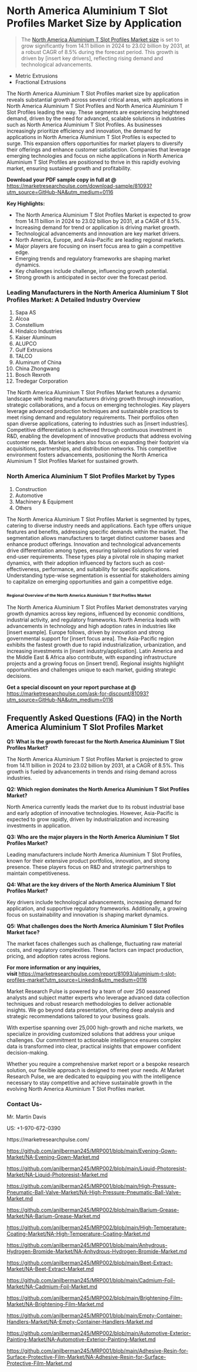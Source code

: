 <h1>North America Aluminium T Slot Profiles Market&nbsp;Size by Application</h1><blockquote><p>The <a href="https://marketresearchpulse.com/download-sample/81093?utm_source=GitHub-NA&amp;utm_medium=0116">North America Aluminium T Slot Profiles Market size</a> is set to grow significantly from 14.11 billion in 2024 to 23.02 billion by 2031, at a robust CAGR of 8.5% during the forecast period. This growth is driven by [insert key drivers], reflecting rising demand and technological advancements.</p></blockquote><ul><li>Metric Extrusions<li> Fractional Extrusions</li></ul><p>The North America Aluminium T Slot Profiles market size by application reveals substantial growth across several critical areas, with applications in North America Aluminium T Slot Profiles and North America Aluminium T Slot Profiles leading the way. These segments are experiencing heightened demand, driven by the need for advanced, scalable solutions in industries such as North America Aluminium T Slot Profiles. As businesses increasingly prioritize efficiency and innovation, the demand for applications in North America Aluminium T Slot Profiles is expected to surge. This expansion offers opportunities for market players to diversify their offerings and enhance customer satisfaction. Companies that leverage emerging technologies and focus on niche applications in North America Aluminium T Slot Profiles are positioned to thrive in this rapidly evolving market, ensuring sustained growth and profitability.</p><p><strong>Download your PDF sample copy in full at @ </strong><a href="https://marketresearchpulse.com/download-sample/81093?utm_source=GitHub-NA&amp;utm_medium=0116">https://marketresearchpulse.com/download-sample/81093?utm_source=GitHub-NA&amp;utm_medium=0116</a></p><p><strong>Key Highlights: </strong></p><ul><li>The North America Aluminium T Slot Profiles Market is expected to grow from 14.11 billion in 2024 to 23.02 billion by 2031, at a CAGR of 8.5%.</li><li>Increasing demand for trend or application is driving market growth.</li><li>Technological advancements and innovation are key market drivers.</li><li>North America, Europe, and Asia-Pacific are leading regional markets.</li><li>Major players are focusing on insert focus area to gain a competitive edge.</li><li>Emerging trends and regulatory frameworks are shaping market dynamics.</li><li>Key challenges include challenge, influencing growth potential.</li><li>Strong growth is anticipated in sector over the forecast period.</li></ul><h3>Leading Manufacturers in the North America Aluminium T Slot Profiles Market: A Detailed Industry Overview</h3><ol><li>Sapa AS</li><li>Alcoa</li><li>Constellium</li><li>Hindalco Industries</li><li>Kaiser Aluminum</li><li>ALUPCO</li><li>Gulf Extrusions</li><li>TALCO</li><li>Aluminum of China</li><li>China Zhongwang</li><li>Bosch Rexroth</li><li>Tredegar Corporation</li></ol><div class="flex max-w-full flex-col flex-grow"><div class="min-h-8 text-message flex w-full flex-col items-end gap-2 whitespace-normal break-words [.text-message+&amp;]:mt-5" dir="auto" data-message-author-role="assistant" data-message-id="fd8432e4-4910-450d-b182-61b7bfb0a01f" data-message-model-slug="gpt-4o"><div class="flex w-full flex-col gap-1 empty:hidden first:pt-[3px]"><div class="markdown prose w-full break-words dark:prose-invert light"><p>The North America Aluminium T Slot Profiles Market features a dynamic landscape with leading manufacturers driving growth through innovation, strategic collaborations, and a focus on emerging technologies. Key players leverage advanced production techniques and sustainable practices to meet rising demand and regulatory requirements. Their portfolios often span diverse applications, catering to industries such as [insert industries]. Competitive differentiation is achieved through continuous investment in R&amp;D, enabling the development of innovative products that address evolving customer needs. Market leaders also focus on expanding their footprint via acquisitions, partnerships, and distribution networks. This competitive environment fosters advancements, positioning the North America Aluminium T Slot Profiles Market for sustained growth.</p></div></div></div></div><h3>North America Aluminium T Slot Profiles Market by Types</h3><ol><li>Construction<li> Automotive<li> Machinery & Equipment<li> Others</li></ol><div class="flex max-w-full flex-col flex-grow"><div class="min-h-8 text-message flex w-full flex-col items-end gap-2 whitespace-normal break-words [.text-message+&amp;]:mt-5" dir="auto" data-message-author-role="assistant" data-message-id="084470be-0bb7-4664-bddf-5156b4f41249" data-message-model-slug="gpt-4o-mini"><div class="flex w-full flex-col gap-1 empty:hidden first:pt-[3px]"><div class="markdown prose w-full break-words dark:prose-invert light"><p>The North America Aluminium T Slot Profiles Market is segmented by types, catering to diverse industry needs and applications. Each type offers unique features and benefits, addressing specific demands within the market. The segmentation allows manufacturers to target distinct customer bases and enhance product offerings. Innovation and technological advancements drive differentiation among types, ensuring tailored solutions for varied end-user requirements. These types play a pivotal role in shaping market dynamics, with their adoption influenced by factors such as cost-effectiveness, performance, and suitability for specific applications. Understanding type-wise segmentation is essential for stakeholders aiming to capitalize on emerging opportunities and gain a competitive edge.</p></div></div></div></div><h3><span style="font-size: 11px;">Regional Overview of the North America Aluminium T Slot Profiles Market</span></h3><div class="flex max-w-full flex-col flex-grow"><div class="min-h-8 text-message flex w-full flex-col items-end gap-2 whitespace-normal break-words [.text-message+&amp;]:mt-5" dir="auto" data-message-author-role="assistant" data-message-id="e9038762-ce64-4e30-91c9-9bd413514231" data-message-model-slug="gpt-4o-mini"><div class="flex w-full flex-col gap-1 empty:hidden first:pt-[3px]"><div class="markdown prose w-full break-words dark:prose-invert light"><p>The North America Aluminium T Slot Profiles Market demonstrates varying growth dynamics across key regions, influenced by economic conditions, industrial activity, and regulatory frameworks. North America leads with advancements in technology and high adoption rates in industries like [insert example]. Europe follows, driven by innovation and strong governmental support for [insert focus area]. The Asia-Pacific region exhibits the fastest growth due to rapid industrialization, urbanization, and increasing investments in [insert industry/application]. Latin America and the Middle East &amp; Africa also contribute, with expanding infrastructure projects and a growing focus on [insert trend]. Regional insights highlight opportunities and challenges unique to each market, guiding strategic decisions.</p></div></div></div></div><p><strong>Get a special discount on your report purchase at @ </strong><a href="https://marketresearchpulse.com/ask-for-discount/81093?utm_source=GitHub-NA&amp;utm_medium=0116">https://marketresearchpulse.com/ask-for-discount/81093?utm_source=GitHub-NA&amp;utm_medium=0116</a></p><h2>Frequently Asked Questions (FAQ) in the North America Aluminium T Slot Profiles Market</h2><p><strong>Q1: What is the growth forecast for the North America Aluminium T Slot Profiles Market?</strong></p><p>The North America Aluminium T Slot Profiles Market is projected to grow from 14.11 billion in 2024 to 23.02 billion by 2031, at a CAGR of 8.5%. This growth is fueled by advancements in trends and rising demand across industries.</p><p><strong>Q2: Which region dominates the North America Aluminium T Slot Profiles Market?</strong></p><p>North America currently leads the market due to its robust industrial base and early adoption of innovative technologies. However, Asia-Pacific is expected to grow rapidly, driven by industrialization and increasing investments in application.</p><p><strong>Q3: Who are the major players in the North America Aluminium T Slot Profiles Market?</strong></p><p>Leading manufacturers include North America Aluminium T Slot Profiles, known for their extensive product portfolios, innovation, and strong presence. These players focus on R&amp;D and strategic partnerships to maintain competitiveness.</p><p><strong>Q4: What are the key drivers of the North America Aluminium T Slot Profiles Market?</strong></p><p>Key drivers include technological advancements, increasing demand for application, and supportive regulatory frameworks. Additionally, a growing focus on sustainability and innovation is shaping market dynamics.</p><p><strong>Q5: What challenges does the North America Aluminium T Slot Profiles Market face?</strong></p><p>The market faces challenges such as challenge, fluctuating raw material costs, and regulatory complexities. These factors can impact production, pricing, and adoption rates across regions.</p><p><strong>For more information or any inquiries, visit&nbsp;</strong><a href="https://marketresearchpulse.com/report/81093/aluminium-t-slot-profiles-market?utm_source=Linkedin&utm_medium=0116">https://marketresearchpulse.com/report/81093/aluminium-t-slot-profiles-market?utm_source=Linkedin&utm_medium=0116</a></p><p>Market Research Pulse is powered by a team of over 250 seasoned analysts and subject matter experts who leverage advanced data collection techniques and robust research methodologies to deliver actionable insights. We go beyond data presentation, offering deep analysis and strategic recommendations tailored to your business goals.</p><p>With expertise spanning over 25,000 high-growth and niche markets, we specialize in providing customized solutions that address your unique challenges. Our commitment to actionable intelligence ensures complex data is transformed into clear, practical insights that empower confident decision-making.</p><p>Whether you require a comprehensive market report or a bespoke research solution, our flexible approach is designed to meet your needs. At Market Research Pulse, we are dedicated to equipping you with the intelligence necessary to stay competitive and achieve sustainable growth in the evolving North America Aluminium T Slot Profiles market.</p><h3><strong>Contact Us-</strong></h3><p>Mr. Martin Davis</p><p>US: +1-970-672-0390</p><p>https://marketresearchpulse.com/</p><p><a href="https://github.com/anilberman245/MRP001/blob/main/Evening-Gown-Market/NA-Evening-Gown-Market.md">https://github.com/anilberman245/MRP001/blob/main/Evening-Gown-Market/NA-Evening-Gown-Market.md</a></p><p><a href="https://github.com/anilberman245/MRP002/blob/main/Liquid-Photoresist-Market/NA-Liquid-Photoresist-Market.md">https://github.com/anilberman245/MRP002/blob/main/Liquid-Photoresist-Market/NA-Liquid-Photoresist-Market.md</a></p><p><a href="https://github.com/anilberman245/MRP001/blob/main/High-Pressure-Pneumatic-Ball-Valve-Market/NA-High-Pressure-Pneumatic-Ball-Valve-Market.md">https://github.com/anilberman245/MRP001/blob/main/High-Pressure-Pneumatic-Ball-Valve-Market/NA-High-Pressure-Pneumatic-Ball-Valve-Market.md</a></p><p><a href="https://github.com/anilberman245/MRP002/blob/main/Barium-Grease-Market/NA-Barium-Grease-Market.md">https://github.com/anilberman245/MRP002/blob/main/Barium-Grease-Market/NA-Barium-Grease-Market.md</a></p><p><a href="https://github.com/anilberman245/MRP002/blob/main/High-Temperature-Coating-Market/NA-High-Temperature-Coating-Market.md">https://github.com/anilberman245/MRP002/blob/main/High-Temperature-Coating-Market/NA-High-Temperature-Coating-Market.md</a></p><p><a href="https://github.com/anilberman245/MRP001/blob/main/Anhydrous-Hydrogen-Bromide-Market/NA-Anhydrous-Hydrogen-Bromide-Market.md">https://github.com/anilberman245/MRP001/blob/main/Anhydrous-Hydrogen-Bromide-Market/NA-Anhydrous-Hydrogen-Bromide-Market.md</a></p><p><a href="https://github.com/anilberman245/MRP002/blob/main/Beet-Extract-Market/NA-Beet-Extract-Market.md">https://github.com/anilberman245/MRP002/blob/main/Beet-Extract-Market/NA-Beet-Extract-Market.md</a></p><p><a href="https://github.com/anilberman245/MRP001/blob/main/Cadmium-Foil-Market/NA-Cadmium-Foil-Market.md">https://github.com/anilberman245/MRP001/blob/main/Cadmium-Foil-Market/NA-Cadmium-Foil-Market.md</a></p><p><a href="https://github.com/anilberman245/MRP002/blob/main/Brightening-Film-Market/NA-Brightening-Film-Market.md">https://github.com/anilberman245/MRP002/blob/main/Brightening-Film-Market/NA-Brightening-Film-Market.md</a></p><p><a href="https://github.com/anilberman245/MRP001/blob/main/Empty-Container-Handlers-Market/NA-Empty-Container-Handlers-Market.md">https://github.com/anilberman245/MRP001/blob/main/Empty-Container-Handlers-Market/NA-Empty-Container-Handlers-Market.md</a></p><p><a href="https://github.com/anilberman245/MRP002/blob/main/Automotive-Exterior-Painting-Market/NA-Automotive-Exterior-Painting-Market.md">https://github.com/anilberman245/MRP002/blob/main/Automotive-Exterior-Painting-Market/NA-Automotive-Exterior-Painting-Market.md</a></p><p><a href="https://github.com/anilberman245/MRP001/blob/main/Adhesive-Resin-for-Surface-Protective-Film-Market/NA-Adhesive-Resin-for-Surface-Protective-Film-Market.md">https://github.com/anilberman245/MRP001/blob/main/Adhesive-Resin-for-Surface-Protective-Film-Market/NA-Adhesive-Resin-for-Surface-Protective-Film-Market.md</a></p>
